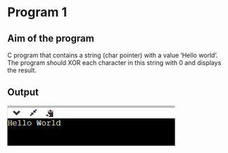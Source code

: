 # Program 1

## Aim of the program
C program that contains a string (char pointer) with a value ‘Hello world’. The program should XOR each character in this string with 0 and displays the result.

## Output
![output](program1_Output.png)
